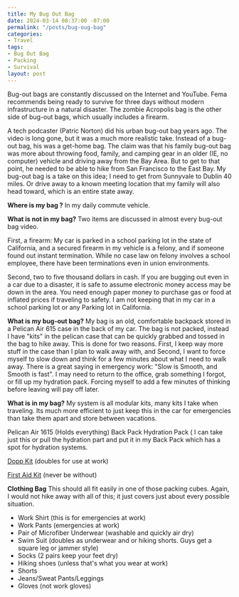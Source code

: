 ```yaml
---
title: My Bug Out Bag
date: 2024-03-14 08:37:00 -07:00
permalink: "/posts/bug-oug-bag"
categories:
- Travel
tags:
- Bug Out Bag
- Packing
- Survival
layout: post
---
```


   Bug-out bags are constantly discussed on the Internet and YouTube. Fema recommends being ready to survive for three days without modern infrastructure in a natural disaster. The zombie Acropolis bag is the other side of bug-out bags, which usually includes a firearm.  

   A tech podcaster (Patric Norton) did his urban bug-out bag years ago. The video is long gone, but it was a much more realistic take. Instead of a bug-out bag, his was a get-home bag. The claim was that his family bug-out bag was more about throwing food, family, and camping gear in an older (IE, no computer) vehicle and driving away from the Bay Area. But to get to that point, he needed to be able to hike from San Francisco to the East Bay. My bug-out bag is a take on this idea; I need to get from Sunnyvale to Dublin 40 miles. Or drive away to a known meeting location that my family will also head toward, which is an entire state away.

**Where is my bag ?**
   In my daily commute vehicle.

**What is not in my bag?**
   Two items are discussed in almost every bug-out bag video.  

  First, a firearm: My car is parked in a school parking lot in the state of California, and a secured firearm in my vehicle is a felony, and if someone found out instant termination. While no case law on felony involves a school employee, there have been terminations even in union environments.
  
  Second, two to five thousand dollars in cash. If you are bugging out even in a car due to a disaster, it is safe to assume electronic money access may be down in the area. You need enough paper money to purchase gas or food at inflated prices if traveling to safety. I am not keeping that in my car in a school parking lot or any Parking lot in California.

**What is my bug-out bag?**
   My bag is an old, comfortable backpack stored in a Pelican Air 615 case in the back of my car. The bag is not packed, instead I have "kits" in the pelican case that can be quickly grabbed and tossed in the bag to hike away. This is done for two reasons. First, I keep way more stuff in the case than I plan to walk away with, and Second, I want to force myself to slow down and think for a few minutes about what I need to walk away. There is a great saying in emergency work: "Slow is Smooth, and Smooth is fast". I may need to return to the office, grab something I forgot, or fill up my hydration pack. Forcing myself to add a few minutes of thinking before leaving will pay off later.

**What is in my bag?**
   My system is all modular kits, many kits I take when traveling.  Its much more efficient to just keep this in the car for emergencies than take them apart and store between vacations.

   Pelican Air 1615 (Holds everything)
   Back Pack
   Hydration Pack ( I can take just this or pull the hydration part and put it in my Back Pack which has a spot for hydration systems.

   [Dopp Kit](https://mikehathaway.com/posts/dopp_kit) (doubles for use at work)

   [First Aid Kit](https://mikehathaway.com/posts/travel_first_aid_kit) (never be without)

**Clothing Bag**
This should all fit easily in one of those packing cubes. Again, I would not hike away with all of this; it just covers just about every possible situation.

* Work Shirt (this is for emergencies at work)
* Work Pants (emergencies at work)
* Pair of Microfiber Underwear (washable and quickly air dry)
* Swim Suit (doubles as underwear and or hiking shorts. Guys get a square leg or jammer style)
* Socks (2 pairs keep your feet dry)
* Hiking shoes (unless that's what you wear at work)
* Shorts
* Jeans/Sweat Pants/Leggings
* Gloves (not work gloves)





